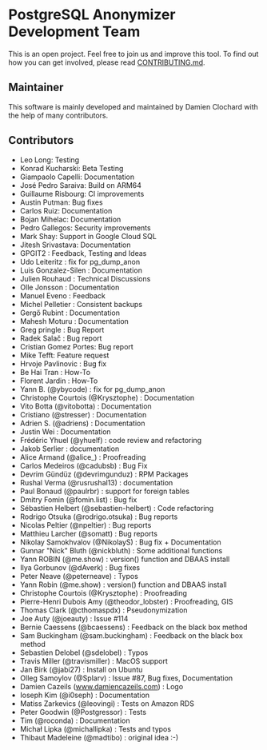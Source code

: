 PostgreSQL Anonymizer Development Team
===============================================================================

This is an open project. Feel free to join us and improve this tool. To find out
how you can get involved, please read [CONTRIBUTING.md].


[CONTRIBUTING.md]: CONTRIBUTING.md

Maintainer
-------------------------------------------------------------------------------

This software is mainly developed and maintained by Damien Clochard with the
help of many contributors.

Contributors
-------------------------------------------------------------------------------

* Leo Long: Testing
* Konrad Kucharski: Beta Testing
* Giampaolo Capelli: Documentation
* José Pedro Saraiva: Build on ARM64
* Guillaume Risbourg: CI improvements
* Austin Putman: Bug fixes
* Carlos Ruiz: Documentation
* Bojan Mihelac: Documentation
* Pedro Gallegos: Security improvements
* Mark Shay: Support in Google Cloud SQL
* Jitesh Srivastava: Documentation
* GPGIT2 : Feedback, Testing and Ideas
* Udo Leiteritz : fix for pg_dump_anon
* Luis Gonzalez-Silen : Documentation
* Julien Rouhaud : Technical Discussions
* Olle Jonsson : Documentation
* Manuel Eveno : Feedback
* Michel Pelletier : Consistent backups
* Gergő Rubint : Documentation
* Mahesh Moturu : Documentation
* Greg pringle : Bug Report
* Radek Salač : Bug report
* Cristian Gomez Portes: Bug report
* Mike Tefft: Feature request
* Hrvoje Pavlinovic : Bug fix
* Be Hai Tran : How-To
* Florent Jardin : How-To
* Yann B. (@ybycode) : fix for pg_dump_anon
* Christophe Courtois (@Krysztophe) : Documentation
* Vito Botta (@vitobotta) : Documentation
* Cristiano (@stresser) : Documentation
* Adrien S. (@adriens) : Documentation
* Justin Wei : Documentation
* Frédéric Yhuel (@yhuelf) : code review and refactoring
* Jakob Serlier : documentation
* Alice Armand (@alice_) : Proofreading
* Carlos Medeiros (@cadubsb) : Bug Fix
* Devrim Gündüz (@devrimgunduz) : RPM Packages
* Rushal Verma (@rusrushal13) : documentation
* Paul Bonaud (@paulrbr) : support for foreign tables
* Dmitry Fomin (@fomin.list) : Bug fix
* Sébastien Helbert (@sebastien-helbert) : Code refactoring
* Rodrigo Otsuka (@rodrigo.otsuka) : Bug reports
* Nicolas Peltier (@npeltier) : Bug reports
* Matthieu Larcher (@somatt) : Bug reports
* Nikolay Samokhvalov (@NikolayS) : Bug fix + Documentation
* Gunnar "Nick" Bluth (@nickbluth) : Some additional functions
* Yann ROBIN (@me.show) : version() function and DBAAS install
* Ilya Gorbunov (@dAverk) : Bug fixes
* Peter Neave (@peterneave) : Typos
* Yann Robin (@me.show) : version() function and DBAAS install
* Christophe Courtois (@Krysztophe) : Proofreading
* Pierre-Henri Dubois Amy (@theodor_lobster) : Proofreading, GIS
* Thomas Clark (@cthomaspdx) : Pseudonymization
* Joe Auty (@joeauty) : Issue #114
* Bernie Caessens (@bcaessens) : Feedback on the black box method
* Sam Buckingham (@sam.buckingham) : Feedback on the black box method
* Sebastien Delobel (@sdelobel) : Typos
* Travis Miller (@travismiller) : MacOS support
* Jan Birk (@jabi27) : Install on Ubuntu
* Olleg Samoylov (@Splarv) : Issue #87, Bug fixes, Documentation
* Damien Cazeils (www.damiencazeils.com) : Logo
* Ioseph Kim (@i0seph) : Documentation
* Matiss Zarkevics (@leovingi) : Tests on Amazon RDS
* Peter Goodwin (@Postgressor) : Tests
* Tim (@roconda) : Documentation
* Michał Lipka (@michallipka) : Tests and typos
* Thibaut Madeleine (@madtibo) : original idea :-)
